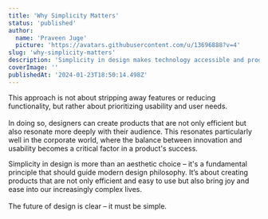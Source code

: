 ```yaml
---
title: 'Why Simplicity Matters'
status: 'published'
author:
  name: 'Praveen Juge'
  picture: 'https://avatars.githubusercontent.com/u/13696888?v=4'
slug: 'why-simplicity-matters'
description: 'Simplicity in design makes technology accessible and products intuitive, focusing on user needs and usability. '
coverImage: ''
publishedAt: '2024-01-23T18:50:14.498Z'
---
```


This approach is not about stripping away features or reducing functionality, but rather about prioritizing usability and user needs.\
\
In doing so, designers can create products that are not only efficient but also resonate more deeply with their audience. This resonates particularly well in the corporate world, where the balance between innovation and usability becomes a critical factor in a product's success.

Simplicity in design is more than an aesthetic choice – it's a fundamental principle that should guide modern design philosophy. It’s about creating products that are not only efficient and easy to use but also bring joy and ease into our increasingly complex lives.\
\
The future of design is clear – it must be simple.